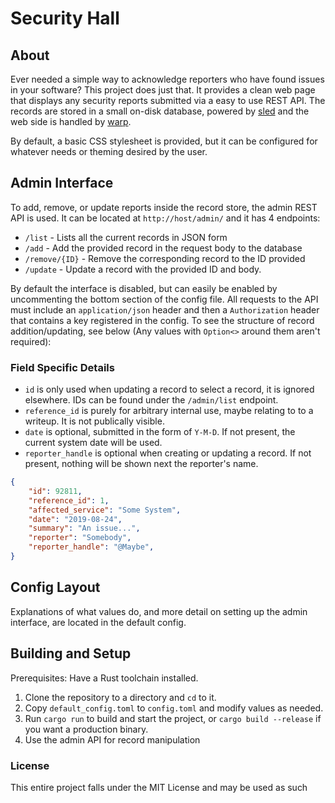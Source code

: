 # Security Hall

## About
Ever needed a simple way to acknowledge reporters who have found issues in your software? This project does just that. It provides a clean web page that displays any security reports submitted via a easy to use REST API. The records are stored in a small on-disk database, powered by [sled](https://github.com/spacejam/sled) and the web side is handled by [warp](https://github.com/seanmonstar/warp).

By default, a basic CSS stylesheet is provided, but it can be configured for whatever needs or theming desired by the user.

## Admin Interface
To add, remove, or update reports inside the record store, the admin REST API is used. It can be located at `http://host/admin/` and it has 4 endpoints:
- `/list` - Lists all the current records in JSON form
- `/add` - Add the provided record in the request body to the database
- `/remove/{ID}` - Remove the corresponding record to the ID provided
- `/update` - Update a record with the provided ID and body. 

By default the interface is disabled, but can easily be enabled by uncommenting the bottom section of the config file. All requests to the API must include an `application/json` header and then a `Authorization` header that contains a key registered in the config. To see the structure of record addition/updating, see below (Any values with `Option<>` around them aren't required):

### Field Specific Details
- `id` is only used when updating a record to select a record, it is ignored elsewhere. IDs can be found under the `/admin/list` endpoint.
- `reference_id` is purely for arbitrary internal use, maybe relating to to a writeup. It is not publically visible.
- `date` is optional, submitted in the form of `Y-M-D`. If not present, the current system date will be used.
- `reporter_handle` is optional when creating or updating a record. If not present, nothing will be shown next the reporter's name.

```json
{
    "id": 92811,
    "reference_id": 1,
    "affected_service": "Some System",
    "date": "2019-08-24",
    "summary": "An issue...",
    "reporter": "Somebody",
    "reporter_handle": "@Maybe",
}
```

## Config Layout
Explanations of what values do, and more detail on setting up the admin interface, are located in the default config.

## Building and Setup
Prerequisites: Have a Rust toolchain installed.

1. Clone the repository to a directory and `cd` to it.
2. Copy `default_config.toml` to `config.toml` and modify values as needed.
3. Run `cargo run` to build and start the project, or `cargo build --release` if you want a production binary.
4. Use the admin API for record manipulation


### License
This entire project falls under the MIT License and may be used as such